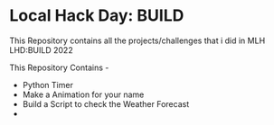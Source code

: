 # Local Hack Day: BUILD
This Repository contains all the projects/challenges that i did in MLH LHD:BUILD 2022 

This Repository Contains - 
  * Python Timer
  * Make a Animation for your name
  * Build a Script to check the Weather Forecast
  * 
